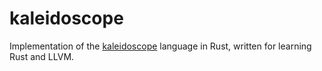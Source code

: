 # kaleidoscope

Implementation of the [kaleidoscope](https://llvm.org/docs/tutorial/index.html) language in Rust, written for learning Rust and LLVM.